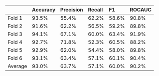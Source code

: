 |         | Accuracy   | Precision   | Recall   | F1    | ROCAUC   |
|:--------|:-----------|:------------|:---------|:------|:---------|
| Fold 1  | 93.5%      | 55.4%       | 62.2%    | 58.6% | 90.8%    |
| Fold 2  | 91.6%      | 62.2%       | 56.5%    | 59.2% | 89.8%    |
| Fold 3  | 94.1%      | 67.1%       | 60.0%    | 63.4% | 91.9%    |
| Fold 4  | 92.7%      | 71.8%       | 52.3%    | 60.5% | 88.2%    |
| Fold 5  | 92.9%      | 62.0%       | 54.4%    | 58.0% | 89.8%    |
| Fold 6  | 93.1%      | 63.4%       | 57.1%    | 60.1% | 90.4%    |
| Average | 93.0%      | 63.7%       | 57.1%    | 60.0% | 90.2%    |